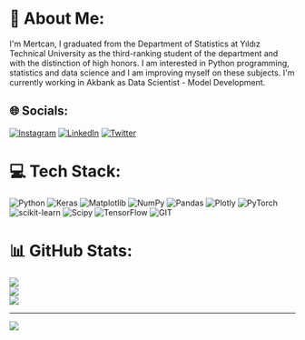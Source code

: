 # 💫 About Me:
I'm Mertcan, I graduated from the Department of Statistics at Yıldız Technical University as the third-ranking student of the department and with the distinction of high honors. I am interested in Python programming, statistics and data science and I am improving myself on these subjects. I'm currently working in Akbank as Data Scientist - Model Development.


## 🌐 Socials:
[![Instagram](https://img.shields.io/badge/Instagram-%23E4405F.svg?logo=Instagram&logoColor=white)](https://instagram.com/demirelmrtcn) [![LinkedIn](https://img.shields.io/badge/LinkedIn-%230077B5.svg?logo=linkedin&logoColor=white)](https://linkedin.com/in/demirelmrtcn) [![Twitter](https://img.shields.io/badge/Twitter-%231DA1F2.svg?logo=Twitter&logoColor=white)](https://twitter.com/demirelmrtcn) 

# 💻 Tech Stack:
![Python](https://img.shields.io/badge/python-3670A0?style=for-the-badge&logo=python&logoColor=ffdd54) ![Keras](https://img.shields.io/badge/Keras-%23D00000.svg?style=for-the-badge&logo=Keras&logoColor=white) ![Matplotlib](https://img.shields.io/badge/Matplotlib-%23ffffff.svg?style=for-the-badge&logo=Matplotlib&logoColor=black) ![NumPy](https://img.shields.io/badge/numpy-%23013243.svg?style=for-the-badge&logo=numpy&logoColor=white) ![Pandas](https://img.shields.io/badge/pandas-%23150458.svg?style=for-the-badge&logo=pandas&logoColor=white) ![Plotly](https://img.shields.io/badge/Plotly-%233F4F75.svg?style=for-the-badge&logo=plotly&logoColor=white) ![PyTorch](https://img.shields.io/badge/PyTorch-%23EE4C2C.svg?style=for-the-badge&logo=PyTorch&logoColor=white) ![scikit-learn](https://img.shields.io/badge/scikit--learn-%23F7931E.svg?style=for-the-badge&logo=scikit-learn&logoColor=white) ![Scipy](https://img.shields.io/badge/SciPy-%230C55A5.svg?style=for-the-badge&logo=scipy&logoColor=%white) ![TensorFlow](https://img.shields.io/badge/TensorFlow-%23FF6F00.svg?style=for-the-badge&logo=TensorFlow&logoColor=white) ![GIT](https://img.shields.io/badge/Git-fc6d26?style=for-the-badge&logo=git&logoColor=white)
# 📊 GitHub Stats:
![](https://github-readme-stats.vercel.app/api?username=demirelmrtcn&theme=dark&hide_border=false&include_all_commits=false&count_private=false)<br/>
![](https://github-readme-streak-stats.herokuapp.com/?user=demirelmrtcn&theme=dark&hide_border=false)<br/>
![](https://github-readme-stats.vercel.app/api/top-langs/?username=demirelmrtcn&theme=dark&hide_border=false&include_all_commits=false&count_private=false&layout=compact)

---
[![](https://visitcount.itsvg.in/api?id=demirelmrtcn&icon=2&color=1)](https://visitcount.itsvg.in)

